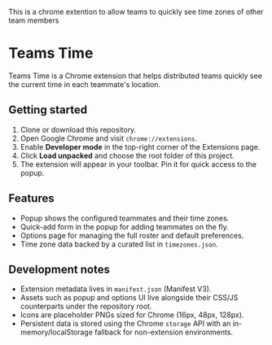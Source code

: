 This is a chrome extention to allow teams to quickly see time zones of other team members
# Teams Time

Teams Time is a Chrome extension that helps distributed teams quickly see the current time in each teammate's location.

## Getting started

1. Clone or download this repository.
2. Open Google Chrome and visit `chrome://extensions`.
3. Enable **Developer mode** in the top-right corner of the Extensions page.
4. Click **Load unpacked** and choose the root folder of this project.
5. The extension will appear in your toolbar. Pin it for quick access to the popup.

## Features

- Popup shows the configured teammates and their time zones.
- Quick-add form in the popup for adding teammates on the fly.
- Options page for managing the full roster and default preferences.
- Time zone data backed by a curated list in `timezones.json`.

## Development notes

- Extension metadata lives in `manifest.json` (Manifest V3).
- Assets such as popup and options UI live alongside their CSS/JS counterparts under the repository root.
- Icons are placeholder PNGs sized for Chrome (16px, 48px, 128px).
- Persistent data is stored using the Chrome `storage` API with an in-memory/localStorage fallback for non-extension environments.